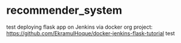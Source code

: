 # recommender_system

test deploying flask app on Jenkins via docker
org project: https://github.com/EkramulHoque/docker-jenkins-flask-tutorial
test